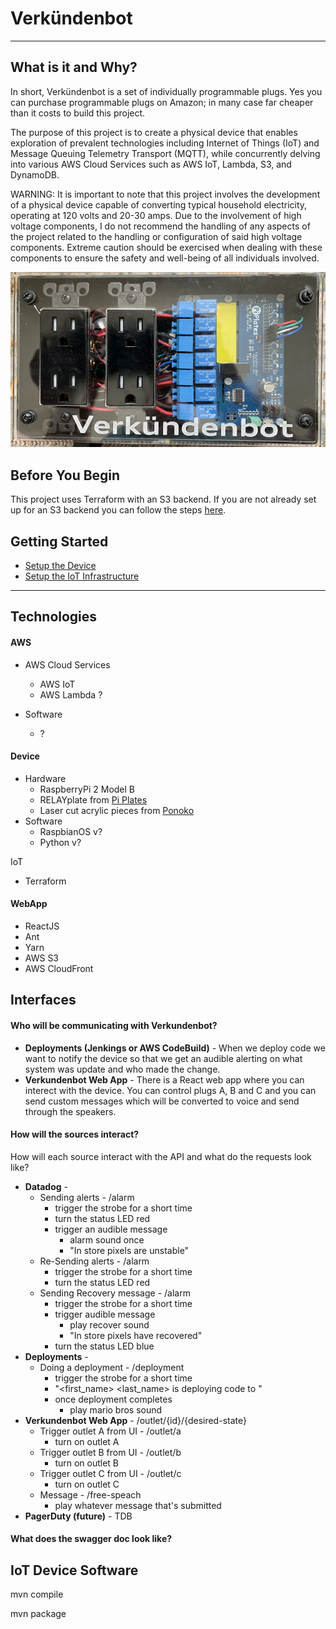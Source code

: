 # Verkündenbot

---
## What is it and Why? 
In short, Verkündenbot is a set of individually programmable plugs. Yes you can purchase
programmable plugs on Amazon; in many case far cheaper than it costs to build this project. 

The purpose of this project is to create a physical device that enables exploration 
of prevalent technologies including Internet of Things (IoT) 
and Message Queuing Telemetry Transport (MQTT), while concurrently delving into 
various AWS Cloud Services such as AWS IoT, Lambda, S3, and DynamoDB.

WARNING: It is important to note that this project involves the development of a physical device capable of converting 
typical household electricity, operating at 120 volts and 20-30 amps. Due to the involvement of high voltage 
components, I do not recommend the handling of any aspects of the project related to the handling or configuration 
of said high voltage components. Extreme caution should be exercised when dealing with these components to 
ensure the safety and well-being of all individuals involved.

![Verkundenbot](https://github.com/highhair20/verkundenbot/blob/master/resources/vkb_large.jpg?raw=true)

## Before You Begin
This project uses Terraform with an S3 backend. If you are not already set up for an S3 backend 
you can follow the steps [here](https://github.com/highhair20/terraform-backend-s3).

## Getting Started
* [Setup the Device](device/README.md)
* [Setup the IoT Infrastructure](iot/README.md)

--- 

## Technologies

#### AWS
* AWS Cloud Services
  * AWS IoT
  * AWS Lambda ?
  
* Software
  * ?

#### Device
* Hardware
  * RaspberryPi 2 Model B 
  * RELAYplate from [Pi Plates](https://pi-plates.com/product/relayplate/)
  * Laser cut acrylic pieces from [Ponoko](https://www.ponoko.com/)
* Software
  * RaspbianOS v?
  * Python v?

IoT
* Terraform

#### WebApp
* ReactJS
* Ant
* Yarn
* AWS S3
* AWS CloudFront

## Interfaces

#### Who will be communicating with Verkundenbot?
* __Deployments (Jenkings or AWS CodeBuild)__ - When we deploy code we want to notify the device so that we get an audible
alerting on what system was update and who made the change.
* __Verkundenbot Web App__ - There is a React web app where you can interect with the device.
You can control plugs A, B and C and you can send custom messages which will be converted
to voice and send through the speakers. 

#### How will the sources interact?
How will each source interact with the API and what do the 
requests look like?
* __Datadog__ - 
    * Sending alerts - /alarm
        * trigger the strobe for a short time
        * turn the status LED red
        * trigger an audible message
            * alarm sound once
            * "In store pixels are unstable" 
    * Re-Sending alerts - /alarm
        * trigger the strobe for a short time
        * turn the status LED red 
    * Sending Recovery message - /alarm
        * trigger the strobe for a short time
        * trigger audible message
            * play recover sound
            * "In store pixels have recovered"
        * turn the status LED blue
* __Deployments__ -
    * Doing a deployment - /deployment
        * trigger the strobe for a short time
        * "<first_name> <last_name> is deploying code to <service>"
        * once deployment completes
            * play mario bros sound
* __Verkundenbot Web App__ - /outlet/{id}/{desired-state}
    * Trigger outlet A from UI - /outlet/a
        * turn on outlet A
    * Trigger outlet B from UI - /outlet/b
        * turn on outlet B
    * Trigger outlet C from UI - /outlet/c
        * turn on outlet C
    * Message - /free-speach
        * play whatever message that's submitted
* __PagerDuty (future)__ - TDB

#### What does the swagger doc look like?



## IoT Device Software


mvn compile

mvn package 

